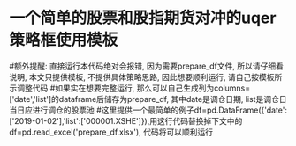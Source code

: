 # 一个简单的股票和股指期货对冲的uqer策略框使用模板

#额外提醒: 直接运行本代码绝对会报错, 因为需要prepare_df文件, 所以请仔细看说明, 本文只提供模板, 不提供具体策略思路, 因此想要顺利运行, 请自己按模板所示调整代码
#如果实在想要完整运行, 那么可以自己生成列为columns=['date','list']的dataframe后储存为prepare_df, 其中date是调仓日期, list是调仓日当日应进行调仓的股票池
#这里提供一个最简单的例子df=pd.DataFrame({'date':['2019-01-02'],'list':['000001.XSHE']}),用这行代码替换掉下文中的df=pd.read_excel('prepare_df.xlsx'), 代码将可以顺利运行